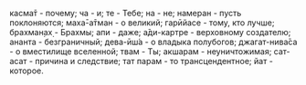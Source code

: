 касма̄т - почему; ча - и; те - Тебе; на - не; намеран - пусть поклоняются; маха̄-а̄тман - о великий; гарӣйасе - тому, кто лучше; брахман̣ах̣ - Брахмы; апи - даже; а̄ди-картре - верховному создателю; ананта - безграничный; дева-ӣш́а - о владыка полубогов; джагат-нива̄са - о вместилище вселенной; твам - Ты; акшарам - неуничтожимая; сат-асат - причина и следствие; тат парам - то трансцендентное; йат - которое.
